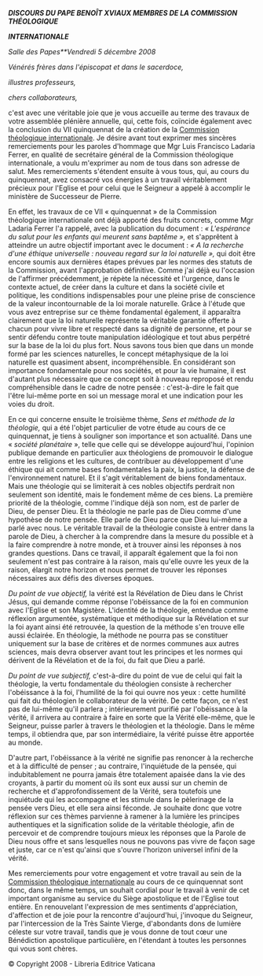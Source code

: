 ***DISCOURS DU PAPE BENOÎT XVI******AUX MEMBRES DE LA COMMISSION THÉOLOGIQUE***

***INTERNATIONALE***

*Salle des Papes**Vendredi 5 décembre 2008*

*Vénérés frères dans l'épiscopat et dans le sacerdoce,*

*illustres professeurs,*

*chers collaborateurs,*

c'est avec une véritable joie que je vous accueille au terme des travaux de votre assemblée plénière annuelle, qui, cette fois, coïncide également avec la conclusion du VII quinquennat de la création de la [Commission théologique internationale](http://www.vatican.va/roman_curia/congregations/cfaith/cti_index_fr.htm). Je désire avant tout exprimer mes sincères remerciements pour les paroles d'hommage que Mgr Luis Francisco Ladaria Ferrer, en qualité de secrétaire général de la Commission théologique internationale, a voulu m'exprimer au nom de tous dans son adresse de salut. Mes remerciements s'étendent ensuite à vous tous, qui, au cours du quinquennat, avez consacré vos énergies à un travail véritablement précieux pour l'Eglise et pour celui que le Seigneur a appelé à accomplir le ministère de Successeur de Pierre.

En effet, les travaux de ce VII « quinquennat » de la Commission théologique internationale ont déjà apporté des fruits concrets, comme Mgr Ladaria Ferrer l'a rappelé, avec la publication du document : *« *L'espérance du salut pour les enfants qui meurent sans baptême* »,* et s'apprêtent à atteindre un autre objectif important avec le document : *« *A la recherche d'une éthique universelle : nouveau regard sur la loi naturelle* »,* qui doit être encore soumis aux dernières étapes prévues par les normes des statuts de la Commission, avant l'approbation définitive. Comme j'ai déjà eu l'occasion de l'affirmer précédemment, je répète la nécessité et l'urgence, dans le contexte actuel, de créer dans la culture et dans la société civile et politique, les conditions indispensables pour une pleine prise de conscience de la valeur incontournable de la loi morale naturelle. Grâce à l'étude que vous avez entreprise sur ce thème fondamental également, il apparaîtra clairement que la loi naturelle représente la véritable garantie offerte à chacun pour vivre libre et respecté dans sa dignité de personne, et pour se sentir défendu contre toute manipulation idéologique et tout abus perpétré sur la base de la loi du plus fort. Nous savons tous bien que dans un monde formé par les sciences naturelles, le concept métaphysique de la loi naturelle est quasiment absent, incompréhensible. En considérant son importance fondamentale pour nos sociétés, et pour la vie humaine, il est d'autant plus nécessaire que ce concept soit à nouveau reproposé et rendu compréhensible dans le cadre de notre pensée : c'est-à-dire le fait que l'être lui-même porte en soi un message moral et une indication pour les voies du droit.

En ce qui concerne ensuite le troisième thème, *Sens et méthode de la théologie,* qui a été l'objet particulier de votre étude au cours de ce quinquennat, je tiens à souligner son importance et son actualité. Dans une « *société planétaire* », telle que celle qui se développe aujourd'hui, l'opinion publique demande en particulier aux théologiens de promouvoir le dialogue entre les religions et les cultures, de contribuer au développement d'une éthique qui ait comme bases fondamentales la paix, la justice, la défense de l'environnement naturel. Et il s'agit véritablement de biens fondamentaux. Mais une théologie qui se limiterait à ces nobles objectifs perdrait non seulement son identité, mais le fondement même de ces biens. La première priorité de la théologie, comme l'indique déjà son nom, est de parler de Dieu, de penser Dieu. Et la théologie ne parle pas de Dieu comme d'une hypothèse de notre pensée. Elle parle de Dieu parce que Dieu lui-même a parlé avec nous. Le véritable travail de la théologie consiste à entrer dans la parole de Dieu, à chercher à la comprendre dans la mesure du possible et à la faire comprendre à notre monde, et à trouver ainsi les réponses à nos grandes questions. Dans ce travail, il apparaît également que la foi non seulement n'est pas contraire à la raison, mais qu'elle ouvre les yeux de la raison, élargit notre horizon et nous permet de trouver les réponses nécessaires aux défis des diverses époques.

*Du point de vue objectif,* la vérité est la Révélation de Dieu dans le Christ Jésus, qui demande comme réponse l'obéissance de la foi en communion avec l'Eglise et son Magistère. L'identité de la théologie, entendue comme réflexion argumentée, systématique et méthodique sur la Révélation et sur la foi ayant ainsi été retrouvée, la question de la méthode s'en trouve elle aussi éclairée. En théologie, la méthode ne pourra pas se constituer uniquement sur la base de critères et de normes communes aux autres sciences, mais devra observer avant tout les principes et les normes qui dérivent de la Révélation et de la foi, du fait que Dieu a parlé.

*Du point de vue subjectif,* c'est-à-dire du point de vue de celui qui fait la théologie, la vertu fondamentale du théologien consiste à rechercher l'obéissance à la foi, l'humilité de la foi qui ouvre nos yeux : cette humilité qui fait du théologien le collaborateur de la vérité. De cette façon, ce n'est pas de lui-même qu'il parlera ; intérieurement purifié par l'obéissance à la vérité, il arrivera au contraire à faire en sorte que la Vérité elle-même, que le Seigneur, puisse parler à travers le théologien et la théologie. Dans le même temps, il obtiendra que, par son intermédiaire, la vérité puisse être apportée au monde.

D'autre part, l'obéissance à la vérité ne signifie pas renoncer à la recherche et à la difficulté de penser ; au contraire, l'inquiétude de la pensée, qui indubitablement ne pourra jamais être totalement apaisée dans la vie des croyants, à partir du moment où ils sont eux aussi sur un chemin de recherche et d'approfondissement de la Vérité, sera toutefois une inquiétude qui les accompagne et les stimule dans le pèlerinage de la pensée vers Dieu, et elle sera ainsi féconde. Je souhaite donc que votre réflexion sur ces thèmes parvienne à ramener à la lumière les principes authentiques et la signification solide de la véritable théologie, afin de percevoir et de comprendre toujours mieux les réponses que la Parole de Dieu nous offre et sans lesquelles nous ne pouvons pas vivre de façon sage et juste, car ce n'est qu'ainsi que s'ouvre l'horizon universel infini de la vérité.

Mes remerciements pour votre engagement et votre travail au sein de la [Commission théologique internationale](http://www.vatican.va/roman_curia/congregations/cfaith/cti_index_fr.htm) au cours de ce quinquennat sont donc, dans le même temps, un souhait cordial pour le travail à venir de cet important organisme au service du Siège apostolique et de l'Eglise tout entière. En renouvelant l'expression de mes sentiments d'appréciation, d'affection et de joie pour la rencontre d'aujourd'hui, j'invoque du Seigneur, par l'intercession de la Très Sainte Vierge, d'abondants dons de lumière céleste sur votre travail, tandis que je vous donne de tout cœur une Bénédiction apostolique particulière, en l'étendant à toutes les personnes qui vous sont chères.

© Copyright 2008 - Libreria Editrice Vaticana